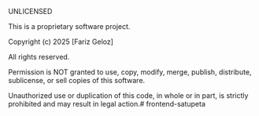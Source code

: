 UNLICENSED

This is a proprietary software project.

Copyright (c) 2025 [Fariz Geloz]

All rights reserved.

Permission is NOT granted to use, copy, modify, merge, publish, distribute, sublicense, or sell copies of this software.

Unauthorized use or duplication of this code, in whole or in part, is strictly prohibited and may result in legal action.#   f r o n t e n d - s a t u p e t a  
 